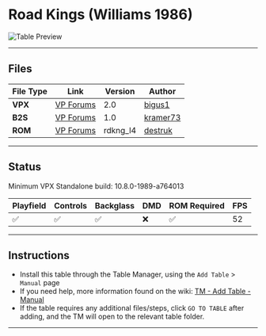 ﻿# Road Kings (Williams 1986)

![Table Preview](../../images/vpx-roadkings-preview.jpg)

---

## Files
| File Type | Link | Version | Author | 
|-----------|--------|----------|--------------|
| **VPX** | [VP Forums](https://www.vpforums.org/index.php?app=downloads&showfile=17600) | 2.0 | [bigus1](https://www.vpforums.org/index.php?showuser=107629) |
| **B2S** | [VP Forums](https://www.vpforums.org/index.php?app=downloads&showfile=11058) | 1.0 | [kramer73](https://www.vpforums.org/index.php?showuser=309) |
| **ROM** | [VP Forums](https://www.vpforums.org/index.php?app=downloads&showfile=134) | rdkng_l4 | [destruk](https://www.vpforums.org/index.php?showuser=5) |

---

## Status 
Minimum VPX Standalone build: 10.8.0-1989-a764013

| Playfield | Controls | Backglass | DMD | ROM Required | FPS | 
|-----------|----------|-----------|-----|--------------|-----|
| :white_check_mark: | :white_check_mark: | :white_check_mark: | :x: | :white_check_mark: | 52 |

---

## Instructions

- Install this table through the Table Manager, using the `Add Table` > `Manual` page
- If you need help, more information found on the wiki: [TM - Add Table - Manual](https://github.com/LegendsUnchained/vpx-standalone-alp4k/wiki/%5B04%5D-%F0%9F%A7%A1-TM-%E2%80%90-Other-Features#add-table---manual)
- If the table requires any additional files/steps, click `GO TO TABLE` after adding, and the TM will open to the relevant table folder.
---

